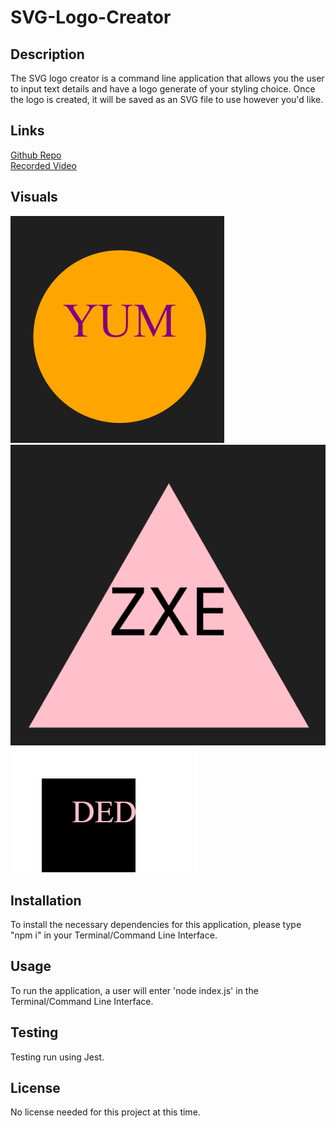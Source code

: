 # SVG-Logo-Creator

## Description

The SVG logo creator is a command line application that allows you the user to input text details and have a logo generate of your styling choice. Once the logo is created, it will be saved as an SVG file to use however you'd like.

## Links

<a href="https://github.com/0-Sunny-0/SVG-Logo-Creator">Github Repo</a><br>
<a href="">Recorded Video</a>

## Visuals

<img src="./examples/YUM Circle - almost there.png"><br>
<img src="./examples/ZXE Triangle - Better.png"><br>
<img src="./examples/DED Square - Better.png">

## Installation

To install the necessary dependencies for this application, please type "npm i" in your Terminal/Command Line Interface. 


## Usage

To run the application, a user will enter 'node index.js' in the Terminal/Command Line Interface. 

## Testing

Testing run using Jest.

## License 

No license needed for this project at this time. 